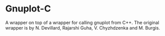 # Gnuplot-C
A wrapper on top of a wrapper for calling gnuplot from C++. The original wrapper is by N. Devillard, Rajarshi Guha, V. Chyzhdzenka and M. Burgis.
